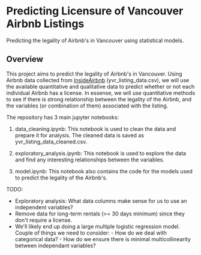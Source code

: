 # Predicting Licensure of Vancouver Airbnb Listings
Predicting the legality of Airbnb's in Vancouver using statistical models.

## Overview
This project aims to predict the legality of Airbnb's in Vancouver. Using Airbnb data collected from [InsideAirbnb](http://insideairbnb.com/vancouver) (yvr_listing_data.csv), we will use the available quantitative and qualitative data to predict whether or not each individual Airbnb has a license. In essense, we will use quantitative methods to see if there is strong relationship between the legality of the Airbnb, and the variables (or combination of them) associated with the listing.

The repository has 3 main jupyter notebooks:

1. data_cleaning.ipynb: This notebook is used to clean the data and prepare it for analysis. The cleaned data is saved as yvr_listing_data_cleaned.csv.

2. exploratory_analysis.ipynb: This notebook is used to explore the data and find any interesting relationships between the variables.

3. model.ipynb: This notebook also contains the code for the models used to predict the legality of the Airbnb's.

TODO:
- Exploratory analysis: What data columns make sense for us to use an independent variables?
- Remove data for long-term rentals (>= 30 days minimum) since they don't require a license.
- We'll likely end up doing a large multiple logistic regression model. Couple of things we need to consider:
      - How do we deal with categorical data?
      - How do we ensure there is minimal multicollinearity between independant variables?
